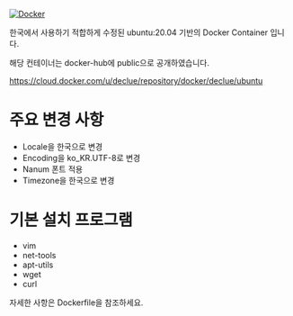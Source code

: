 [![Docker](https://github.com/declue/docker_ubuntu/actions/workflows/docker-publish.yml/badge.svg)](https://github.com/declue/docker_ubuntu/actions/workflows/docker-publish.yml)

한국에서 사용하기 적합하게 수정된 ubuntu:20.04 기반의 Docker Container 입니다. 

해당 컨테이너는 docker-hub에 public으로 공개하였습니다.

https://cloud.docker.com/u/declue/repository/docker/declue/ubuntu


# 주요 변경 사항
- Locale을 한국으로 변경
- Encoding을 ko_KR.UTF-8로 변경
- Nanum 폰트 적용
- Timezone을 한국으로 변경

# 기본 설치 프로그램
- vim
- net-tools
- apt-utils
- wget
- curl

자세한 사항은 Dockerfile을 참조하세요.
